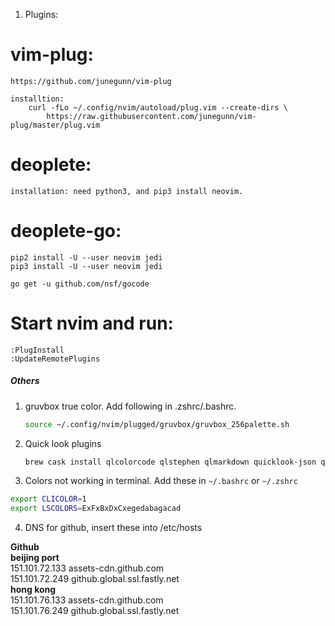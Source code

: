 

1. Plugins:
# vim-plug:
    https://github.com/junegunn/vim-plug

    installtion:
        curl -fLo ~/.config/nvim/autoload/plug.vim --create-dirs \
            https://raw.githubusercontent.com/junegunn/vim-plug/master/plug.vim



# deoplete:
    installation: need python3, and pip3 install neovim.

# deoplete-go:
    pip2 install -U --user neovim jedi
    pip3 install -U --user neovim jedi

    go get -u github.com/nsf/gocode



# Start nvim and run:
    :PlugInstall
    :UpdateRemotePlugins



##### Others
1. gruvbox true color. Add following in .zshrc/.bashrc.

    ```bash
    source ~/.config/nvim/plugged/gruvbox/gruvbox_256palette.sh
    ```


2. Quick look plugins

    ```bash
    brew cask install qlcolorcode qlstephen qlmarkdown quicklook-json qlprettypatch quicklook-csv betterzipql qlimagesize webpquicklook suspicious-package quicklookase qlvideo
    ```

3. Colors not working in terminal. Add these in `~/.bashrc` or `~/.zshrc`

```bash
export CLICOLOR=1  
export LSCOLORS=ExFxBxDxCxegedabagacad  
```

4. DNS for github, insert these into /etc/hosts

**Github**  
**beijing port**  
151.101.72.133  assets-cdn.github.com   
151.101.72.249  github.global.ssl.fastly.net  
**hong kong**  
151.101.76.133  assets-cdn.github.com  
151.101.76.249  github.global.ssl.fastly.net  
